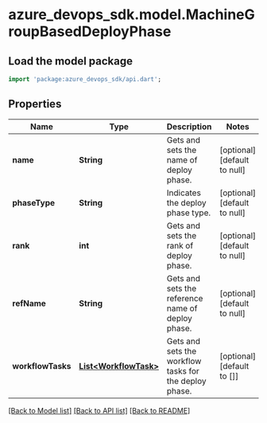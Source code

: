 # azure_devops_sdk.model.MachineGroupBasedDeployPhase

## Load the model package
```dart
import 'package:azure_devops_sdk/api.dart';
```

## Properties
Name | Type | Description | Notes
------------ | ------------- | ------------- | -------------
**name** | **String** | Gets and sets the name of deploy phase. | [optional] [default to null]
**phaseType** | **String** | Indicates the deploy phase type. | [optional] [default to null]
**rank** | **int** | Gets and sets the rank of deploy phase. | [optional] [default to null]
**refName** | **String** | Gets and sets the reference name of deploy phase. | [optional] [default to null]
**workflowTasks** | [**List&lt;WorkflowTask&gt;**](WorkflowTask.md) | Gets and sets the workflow tasks for the deploy phase. | [optional] [default to []]

[[Back to Model list]](../README.md#documentation-for-models) [[Back to API list]](../README.md#documentation-for-api-endpoints) [[Back to README]](../README.md)


